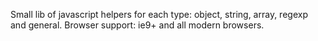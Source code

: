Small lib of javascript helpers for each type: object, string, array, regexp and general.
Browser support: ie9+ and all modern browsers.